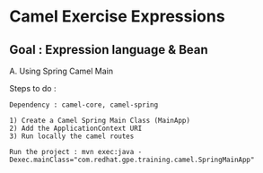Camel Exercise Expressions
==========================

Goal : Expression language & Bean
---------------------------------

A. Using Spring Camel Main

Steps to do :

    Dependency : camel-core, camel-spring

    1) Create a Camel Spring Main Class (MainApp)
    2) Add the ApplicationContext URI
    3) Run locally the camel routes

    Run the project : mvn exec:java -Dexec.mainClass="com.redhat.gpe.training.camel.SpringMainApp"
